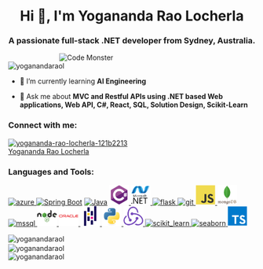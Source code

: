 
<!--
**yoganandaraol/yoganandaraol** is a ✨ _special_ ✨ repository because its `README.md` (this file) appears on your GitHub profile.

Here are some ideas to get you started:

- 🔭 I’m currently working on ...
- 🌱 I’m currently learning ...
- 👯 I’m looking to collaborate on ...
- 🤔 I’m looking for help with ...
- 💬 Ask me about ...
- 📫 How to reach me: ...
- 😄 Pronouns: ...
- ⚡ Fun fact: ...
-->

<h1 align="center">Hi 👋, I'm Yogananda Rao Locherla</h1>
<h3 align="center">A passionate full-stack .NET developer from Sydney, Australia.</h3>
<img src="https://cdn.dribbble.com/users/1162077/screenshots/3848914/programmer.gif" align="right" alt="Code Monster" width="400" />

<p align="left"> <img src="https://komarev.com/ghpvc/?username=yoganandaraol&label=Profile%20views&color=0e75b6&style=flat" alt="yoganandaraol" /> </p>

- 🌱 I’m currently learning **AI Engineering**

- 💬 Ask me about **MVC and Restful APIs using .NET based Web applications, Web API, C#, React, SQL, Solution Design, Scikit-Learn**

<h3 align="left">Connect with me:</h3>
<div align="left">
<a href="https://linkedin.com/in/yogananda-rao-locherla-121b2213" target="blank"><img align="center" src="https://raw.githubusercontent.com/rahuldkjain/github-profile-readme-generator/master/src/images/icons/Social/linked-in-alt.svg" alt="yogananda-rao-locherla-121b2213" height="30" width="40" /></a>
</div>
<div>
<div align="left">

<div class="badge-base LI-profile-badge" data-locale="en_US" data-size="medium" data-theme="dark" data-type="VERTICAL" data-vanity="yogananda-rao-locherla-121b2213" data-version="v1"><a class="badge-base__link LI-simple-link" href="https://in.linkedin.com/in/yogananda-rao-locherla-121b2213?trk=profile-badge">Yogananda Rao Locherla</a></div>
              
</div>
<div align="right"> 
<h3 align="left">Languages and Tools:</h3>
<p align="left"> <a href="https://azure.microsoft.com/en-in/" target="_blank" rel="noreferrer"> <img src="https://www.vectorlogo.zone/logos/microsoft_azure/microsoft_azure-icon.svg" alt="azure" width="40" height="40"/> </a>
  <a href="https://spring.io/" target="_blank" rel="noreferrer"><img src="https://img.icons8.com/color/512/spring-logo.png" alt="Spring Boot" width="40" height="40"/></a>
   <a href="https://www.java.com/en/" target="_blank" rel="noreferrer"><img src="https://upload.wikimedia.org/wikipedia/en/thumb/3/30/Java_programming_language_logo.svg/800px-Java_programming_language_logo.svg.png" alt="Java" width="40" height="40"/></a>
 <a href="https://www.w3schools.com/cs/" target="_blank" rel="noreferrer"> <img src="https://raw.githubusercontent.com/devicons/devicon/master/icons/csharp/csharp-original.svg" alt="csharp" width="40" height="40"/> </a> <a href="https://dotnet.microsoft.com/" target="_blank" rel="noreferrer"> <img src="https://raw.githubusercontent.com/devicons/devicon/master/icons/dot-net/dot-net-original-wordmark.svg" alt="dotnet" width="40" height="40"/> </a> <a href="https://flask.palletsprojects.com/" target="_blank" rel="noreferrer"> <img src="https://www.vectorlogo.zone/logos/pocoo_flask/pocoo_flask-icon.svg" alt="flask" width="40" height="40"/> </a> <a href="https://git-scm.com/" target="_blank" rel="noreferrer"> <img src="https://www.vectorlogo.zone/logos/git-scm/git-scm-icon.svg" alt="git" width="40" height="40"/> </a> <a href="https://developer.mozilla.org/en-US/docs/Web/JavaScript" target="_blank" rel="noreferrer"> <img src="https://raw.githubusercontent.com/devicons/devicon/master/icons/javascript/javascript-original.svg" alt="javascript" width="40" height="40"/> </a> <a href="https://www.mongodb.com/" target="_blank" rel="noreferrer"> <img src="https://raw.githubusercontent.com/devicons/devicon/master/icons/mongodb/mongodb-original-wordmark.svg" alt="mongodb" width="40" height="40"/> </a> <a href="https://www.microsoft.com/en-us/sql-server" target="_blank" rel="noreferrer"> <img src="https://www.svgrepo.com/show/303229/microsoft-sql-server-logo.svg" alt="mssql" width="40" height="40"/> </a> <a href="https://nodejs.org" target="_blank" rel="noreferrer"> <img src="https://raw.githubusercontent.com/devicons/devicon/master/icons/nodejs/nodejs-original-wordmark.svg" alt="nodejs" width="40" height="40"/> </a> <a href="https://www.oracle.com/" target="_blank" rel="noreferrer"> <img src="https://raw.githubusercontent.com/devicons/devicon/master/icons/oracle/oracle-original.svg" alt="oracle" width="40" height="40"/> </a> <a href="https://pandas.pydata.org/" target="_blank" rel="noreferrer"> <img src="https://raw.githubusercontent.com/devicons/devicon/2ae2a900d2f041da66e950e4d48052658d850630/icons/pandas/pandas-original.svg" alt="pandas" width="40" height="40"/> </a> <a href="https://www.python.org" target="_blank" rel="noreferrer"> <img src="https://raw.githubusercontent.com/devicons/devicon/master/icons/python/python-original.svg" alt="python" width="40" height="40"/> </a> <a href="https://redux.js.org" target="_blank" rel="noreferrer"> <img src="https://raw.githubusercontent.com/devicons/devicon/master/icons/redux/redux-original.svg" alt="redux" width="40" height="40"/> </a> <a href="https://scikit-learn.org/" target="_blank" rel="noreferrer"> <img src="https://upload.wikimedia.org/wikipedia/commons/0/05/Scikit_learn_logo_small.svg" alt="scikit_learn" width="40" height="40"/> </a> <a href="https://seaborn.pydata.org/" target="_blank" rel="noreferrer"> <img src="https://seaborn.pydata.org/_images/logo-mark-lightbg.svg" alt="seaborn" width="40" height="40"/> </a> <a href="https://www.typescriptlang.org/" target="_blank" rel="noreferrer"> <img src="https://raw.githubusercontent.com/devicons/devicon/master/icons/typescript/typescript-original.svg" alt="typescript" width="40" height="40"/> </a> </p>

</div>
</div>
<div>
<img align="center" src="https://github-readme-stats.vercel.app/api?username=yoganandaraol&show_icons=true&locale=en" alt="yoganandaraol" />
</div>

<div>
<img align="center" src="https://github-readme-streak-stats.herokuapp.com/?user=yoganandaraol&" alt="yoganandaraol" />
</div>
<div>
<img align="left" src="https://github-readme-stats.vercel.app/api/top-langs?username=yoganandaraol&show_icons=true&locale=en&layout=compact" alt="yoganandaraol" />
</div>
</div>



